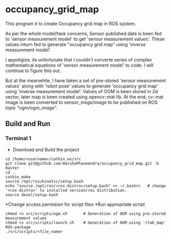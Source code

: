 # occupancy_grid_map

This program it to create Occupancy grid map in ROS system.

As per the whole model/task concerns, Sensor published data is been fed to 'sensor measurement model' to get 
'sensor measurement values'. These values inturn fed to generate "occupancy grid map" using 'inverse measurement model'. 

I appoligize, its unfortunate that I couldn't converte series of complex mathematical equations of 'sensor measurement model' to code.
I will continue to figure this out.

But at the meanwhile, I have taken a set of pre-stored 'sensor measurement values' 
along with 'robot pose' values to generate 'occupancy grid map' using 'inverse measurement model'.
Values of OGM is been stored in 2d vector, later map is been created using opencv::mat lib.
At the end, cv::mat image is been converted to sensor_msgs/image to be published 
on ROS topic "ogm/ogm_image".

## Build and Run
### Terminal 1
* Download and Build the project
```
cd /home/<username>/catkin_ws/src
git clone git@github.com:HarshaPhaneendra/occupancy_grid_map.git -b master
cd ..
catkin_make
source /opt/ros/kinetic/setup.bash
echo "source /opt/ros/<ros-distro>/setup.bash" >> ~/.bashrc   # change '<ros-distro>' to installed version/ros distribution.
source devel/setup.bash
```
*Change access permision for script files 
*Run appropriate script 
```
chmod +x src/scripts/ogm.sh       # Generation of OGM using pre-stored measurement values 
chmod +x src/scripts/launch.sh    # Generation of OGM using 'rtab_map' ROS-package 
./src/scripts/<file_name>
```
